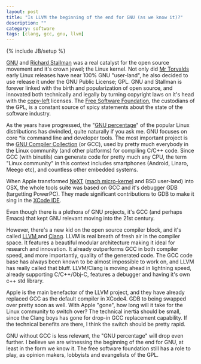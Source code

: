 ```yaml
---
layout: post
title: "Is LLVM the beginning of the end for GNU (as we know it)?"
description: ""
category: software
tags: [clang, gcc, gnu, llvm]
---
```

{% include JB/setup %}

[GNU](http://en.wikipedia.org/wiki/GNU_Project) and [Richard Stallman](http://en.wikipedia.org/wiki/Richard_stallman) was a real catalyst for the open source movement and it's crown jewel; the Linux kernel. Not only did [Mr Torvalds](http://en.wikipedia.org/wiki/Linus_Torvalds) early Linux releases have near 100% GNU "user-land", he also decided to use release it under the GNU Public License; GPL. GNU and Stallman is forever linked with the birth and popularization of open source, and innovated both technically and legally by turning copyright laws on it's head with the [copy-left](http://en.wikipedia.org/wiki/Copyleft) licenses. The [Free Software Foundation](http://www.fsf.org/), the custodians of the GPL, is a constant source of spicy statements about the state of the software industry.

As the years have progressed, the "<a href="http://pedrocr.net/text/how-much-gnu-in-gnu-linux">GNU percentage</a>" of the popular Linux distributions has dwindled, quite naturally if you ask me. GNU focuses on core \*ix command line and developer tools. The most important project is the <a href="http://gcc.gnu.org/">GNU Compiler Collection</a> (or GCC), used by pretty much everybody in the Linux community (and other platforms) for compiling C/C++ code. Since GCC (with binutils) can generate code for pretty much any CPU, the term "Linux community" in this context includes smartphones (Android, Linaro, Meego etc), and countless other embedded systems.

When Apple transformed <a href="http://en.wikipedia.org/wiki/NeXT">NeXT</a>&nbsp;(<a href="http://en.wikipedia.org/wiki/Mach_(kernel)">mach micro-kernel</a> and BSD user-land) into OSX, the whole tools suite was based on GCC and it's debugger GDB (targetting PowerPC). They made significant contributions to GDB to make it sing in the <a href="http://en.wikipedia.org/wiki/Xcode">XCode IDE</a>.

Even though there is a plethora of GNU projects, it's GCC (and perhaps Emacs) that kept GNU relevant moving into the 21st century.

However, there's a new kid on the open source compiler block, and it's called <a href="http://llvm.org/">LLVM </a>and <a href="http://clang.llvm.org/">Clang</a>. LLVM is real breath of fresh air in the compiler space. It features a beautiful modular architecture making it ideal for research and innovation. It already outperforms GCC in both compiler speed, and more importantly, quality of the generated code. The GCC code base has always been known to be almost impossible to work on, and LLVM has really called that bluff. LLVM/Clang is moving ahead in lightning speed, already supporting C/C++/Obj-C, features a debugger and having it's own c++ std library.

Apple is the main benefactor of the LLVM project, and they have already replaced GCC as the default compiler in XCode4. GDB to being swapped over pretty soon as well. With Apple "gone", how long will it take for the Linux community to switch over? The technical inertia should be small, since the Clang boys has gone for drop-in GCC replacement capability. If the technical benefits are there, I think the switch should be pretty rapid.

GNU without GCC is less relevant, the "GNU percentage" will drop even further. I believe we are witnessing the beginning of the end for GNU, at least in the form we know it.&nbsp;The free software foundation still has a role to play, as opinion makers, lobbyists and evangelists of the GPL.
